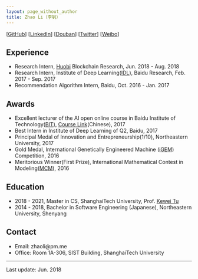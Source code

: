 ```yaml
---
layout: page_without_author
title: Zhao Li（李钊）
---
```


[[GitHub](https://github.com/livc)] [[LinkedIn](https://www.linkedin.com/in/arminli/)] [[Douban](https://www.douban.com/people/99222473/)] [[Twitter](https://twitter.com/livc95)] [[Weibo](https://weibo.com/livc95)]

## Experience

- Research Intern, [Huobi](https://www.huobi.com) Blockchain Research, Jun. 2018 - Aug. 2018
- Research Intern, Institute of Deep Learning([IDL](http://research.baidu.com/institute-of-deep-learning/)), Baidu Research, Feb. 2017 - Sep. 2017
- Recommendation Algorithm Intern, Baidu, Oct. 2016 - Jan. 2017

## Awards

- Excellent lecturer of the AI open online course in Baidu Institute of Technology([BIT](http://bit.baidu.com)), [Course Link](http://bit.baidu.com/course/detail/id/176/column/117.html)(Chinese), 2017
- Best Intern in Institute of Deep Learning of Q2, Baidu, 2017
- Principal Medal of Innovation and Entrepreneurship(1/10), Northeastern University, 2017
- Gold Medal, International Genetically Engineered Machine ([iGEM](http://igem.org/Main_Page)) Competition, 2016
- Meritorious Winner(First Prize), International Mathematical Contest in Modeling([MCM](https://www.comap.com/undergraduate/contests/mcm/)), 2016

## Education

- 2018 - 2021, Master in CS, ShanghaiTech University, Prof. [Kewei Tu](http://sist.shanghaitech.edu.cn/faculty/tukw/)
- 2014 - 2018, Bachelor in Software Engineering (Japanese), Northeastern University, Shenyang


## Contact

- Email: <span id="email" style="unicode-bidi:bidi-override; direction: rtl;">em.mp@iloahz</span>
- Office: Room 1A-306, SIST Building, ShanghaiTech University

---

Last update: Jun. 2018


<script type="text/javascript">
var reversedEmail = document.getElementById("email").innerText;
document.getElementById("email").addEventListener('copy', function(e) {
    var selection = window.getSelection().toString();
    if (selection.indexOf(reversedEmail) >= 0) {
        var normalEmail = selection.split("").reverse().join("");
        e.clipboardData.setData("text/plain", normalEmail);
    }
    e.preventDefault();
});
</script>
